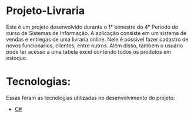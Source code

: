 # Projeto-Livraria

Este é um projeto desenvolvido durante o 1° bimestre do 4° Período do curso de Sistemas de Informação. A aplicação consiste em um sistema de vendas e entregas de uma livraria online. Nele é possível fazer cadastro de novos funcionários, clientes, entre outros. Além disso, também o usuário pode ter acesso a uma tabela excel contendo todos os produtos em estoque.

# Tecnologias:

Essas foram as tecnologias utilizadas no desenvolvimento do projeto:

- <a href="https://docs.microsoft.com/pt-br/dotnet/csharp/" target="_blank">C#</a> <br>
